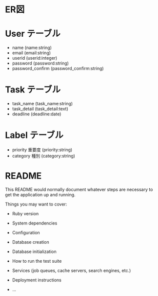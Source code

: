 # ER図
# User テーブル
* name  (name:string)
* email  (email:string)
* userid  (userid:integer) 
* password  (password:string)
* password_confirm  (password_confirm:string)
    
 
# Task テーブル
* task_name  (task_name:string)
* task_detail  (task_detail:text)
* deadline  (deadline:date)

# Label テーブル
* priority 重要度 (priority:string)
* category 種別  (category:string)



# README

This README would normally document whatever steps are necessary to get the
application up and running.

Things you may want to cover:

* Ruby version

* System dependencies

* Configuration

* Database creation

* Database initialization

* How to run the test suite

* Services (job queues, cache servers, search engines, etc.)

* Deployment instructions

* ...
